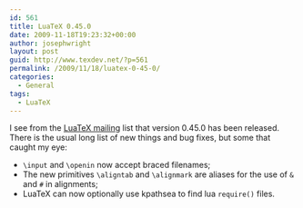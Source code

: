 ```yaml
---
id: 561
title: LuaTeX 0.45.0
date: 2009-11-18T19:23:32+00:00
author: josephwright
layout: post
guid: http://www.texdev.net/?p=561
permalink: /2009/11/18/luatex-0-45-0/
categories:
  - General
tags:
  - LuaTeX
---
```

I see from the <a href="http://www.tug.org/mailman/listinfo/luatex">LuaTeX mailing</a> list that version 0.45.0 has been released. There is the usual long list of new things and bug fixes, but some that caught my eye:
<ul>
	<li><code>\input</code> and <code>\openin</code> now accept braced filenames;</li>
	<li>The new primitives <code>\aligntab</code> and <code>\alignmark</code> are aliases for the use of <code>&amp;</code> and <code>#</code> in alignments;</li>
	<li>LuaTeX can now optionally use kpathsea to find lua <code>require()</code> files.</li>
</ul>
